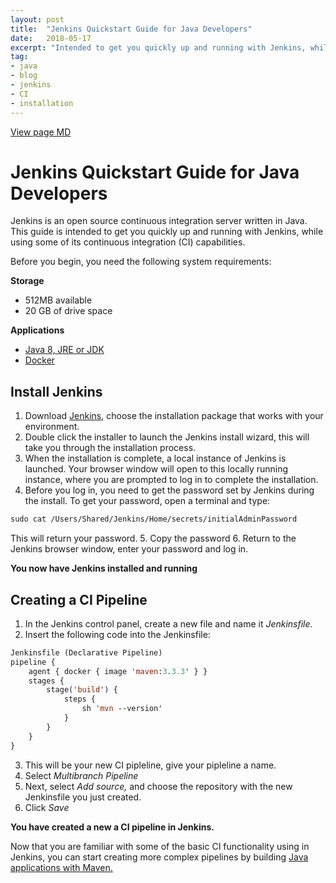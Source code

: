 ```yaml
---
layout: post
title:  "Jenkins Quickstart Guide for Java Developers"
date:   2018-05-17
excerpt: "Intended to get you quickly up and running with Jenkins, while using some of its continuous integration capabilities"
tag:
- java
- blog
- jenkins
- CI
- installation
---
```

[View page MD](https://github.com/colette27/colette27.github.io/blob/master/_posts/2018-05-25-jenkins_quickstart.md)

# Jenkins Quickstart Guide for Java Developers  

Jenkins is an open source continuous integration server written in Java. This guide is intended to get you quickly up and running with Jenkins, while using some of its continuous integration (CI) capabilities.

Before you begin, you need the following system requirements:

**Storage**

- 512MB available
- 20 GB of drive space

**Applications**

- [Java 8, JRE or JDK](https://java.com/en/download/)
- [Docker](https://store.docker.com)

## Install Jenkins

1.  Download [Jenkins](https://jenkins.io/download/), choose the installation package that works with your environment.
2.  Double click the installer to launch the Jenkins install wizard, this will take you through the installation process.
3.  When the installation is complete, a local instance of Jenkins is launched. Your browser window will open to this locally running instance, where you are prompted to log in to complete the installation.
4. Before you log in, you need to get the password set by Jenkins during the install. To get your password, open a terminal and type:
````cl
sudo cat /Users/Shared/Jenkins/Home/secrets/initialAdminPassword
````
This will return your password.
5. Copy the password
6. Return to the Jenkins browser window, enter your password and log in.

**You now have Jenkins installed and running**

## Creating a CI Pipeline

1. In the Jenkins control panel, create a new file and name it *Jenkinsfile.*
2. Insert the following code into the Jenkinsfile:
````cl
Jenkinsfile (Declarative Pipeline)
pipeline {
    agent { docker { image 'maven:3.3.3' } }
    stages {
        stage('build') {
            steps {
                sh 'mvn --version'
            }
        }
    }
}
````
3. This will be your new CI pipleline, give your pipleline a name.
4. Select *Multibranch Pipeline*
5. Next, select *Add source,* and choose the repository with the new Jenkinsfile you just created.
6. Click *Save*

**You have created a new a CI pipeline in Jenkins.**

Now that you are familiar with some of the basic CI functionality using in Jenkins, you can start creating more complex pipelines by building [Java applications with Maven.](https://java.com/en/download/)
